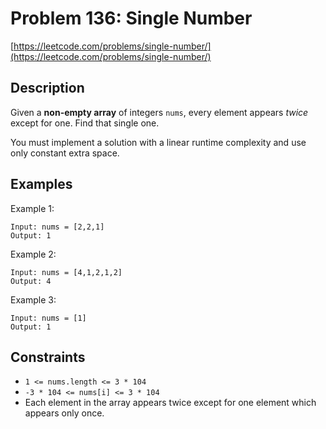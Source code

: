# Problem 136: Single Number

[https://leetcode.com/problems/single-number/](https://leetcode.com/problems/single-number/)

## Description

Given a **non-empty array** of integers `nums`, every element appears *twice* except for one. Find that single one.

You must implement a solution with a linear runtime complexity and use only constant extra space.

## Examples

Example 1:
```
Input: nums = [2,2,1]
Output: 1
```

Example 2:
```
Input: nums = [4,1,2,1,2]
Output: 4
```

Example 3:
```
Input: nums = [1]
Output: 1
```

## Constraints

- `1 <= nums.length <= 3 * 104`
- `-3 * 104 <= nums[i] <= 3 * 104`
- Each element in the array appears twice except for one element which appears only once.
